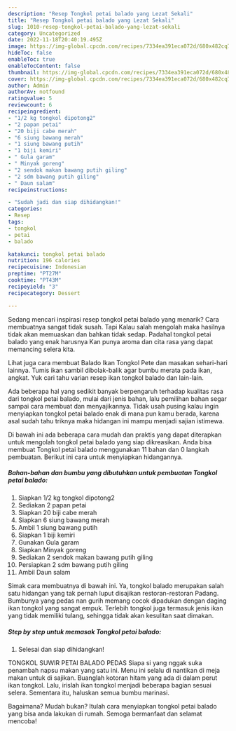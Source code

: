 ```yaml
---
description: "Resep Tongkol petai balado yang Lezat Sekali"
title: "Resep Tongkol petai balado yang Lezat Sekali"
slug: 1010-resep-tongkol-petai-balado-yang-lezat-sekali
category: Uncategorized
date: 2022-11-18T20:40:19.495Z
image: https://img-global.cpcdn.com/recipes/7334ea391eca072d/680x482cq70/tongkol-petai-balado-foto-resep-utama.jpg
hideToc: false
enableToc: true
enableTocContent: false
thumbnail: https://img-global.cpcdn.com/recipes/7334ea391eca072d/680x482cq70/tongkol-petai-balado-foto-resep-utama.jpg
cover: https://img-global.cpcdn.com/recipes/7334ea391eca072d/680x482cq70/tongkol-petai-balado-foto-resep-utama.jpg
author: Admin
authorAv: notfound
ratingvalue: 5
reviewcount: 6
recipeingredient:
- "1/2 kg tongkol dipotong2"
- "2 papan petai"
- "20 biji cabe merah"
- "6 siung bawang merah"
- "1 siung bawang putih"
- "1 biji kemiri"
- " Gula garam"
- " Minyak goreng"
- "2 sendok makan bawang putih giling"
- "2 sdm bawang putih giling"
- " Daun salam"
recipeinstructions:

- "Sudah jadi dan siap dihidangkan!"
categories:
- Resep
tags:
- tongkol
- petai
- balado

katakunci: tongkol petai balado 
nutrition: 196 calories
recipecuisine: Indonesian
preptime: "PT27M"
cooktime: "PT43M"
recipeyield: "3"
recipecategory: Dessert

---
```



Sedang mencari inspirasi resep tongkol petai balado yang menarik? Cara membuatnya sangat tidak susah. Tapi Kalau salah mengolah maka hasilnya tidak akan memuaskan dan bahkan tidak sedap. Padahal tongkol petai balado yang enak harusnya Kan punya aroma dan cita rasa yang dapat memancing selera kita.


Lihat juga cara membuat Balado Ikan Tongkol Pete dan masakan sehari-hari lainnya. Tumis ikan sambil dibolak-balik agar bumbu merata pada ikan, angkat. Yuk cari tahu varian resep ikan tongkol balado dan lain-lain.

Ada beberapa hal yang sedikit banyak berpengaruh terhadap kualitas rasa dari tongkol petai balado, mulai dari jenis bahan, lalu pemilihan bahan segar sampai cara membuat dan menyajikannya. Tidak usah pusing kalau ingin menyiapkan tongkol petai balado enak di mana pun kamu berada, karena asal sudah tahu triknya maka hidangan ini mampu menjadi sajian istimewa.


Di bawah ini ada beberapa cara mudah dan praktis yang dapat diterapkan untuk mengolah tongkol petai balado yang siap dikreasikan. Anda bisa membuat Tongkol petai balado menggunakan 11 bahan dan 0 langkah pembuatan. Berikut ini cara untuk menyiapkan hidangannya.

<!--inarticleads1-->

##### Bahan-bahan dan bumbu yang dibutuhkan untuk pembuatan Tongkol petai balado:

1. Siapkan 1/2 kg tongkol dipotong2
1. Sediakan 2 papan petai
1. Siapkan 20 biji cabe merah
1. Siapkan 6 siung bawang merah
1. Ambil 1 siung bawang putih
1. Siapkan 1 biji kemiri
1. Gunakan  Gula garam
1. Siapkan  Minyak goreng
1. Sediakan 2 sendok makan bawang putih giling
1. Persiapkan 2 sdm bawang putih giling
1. Ambil  Daun salam


Simak cara membuatnya di bawah ini. Ya, tongkol balado merupakan salah satu hidangan yang tak pernah luput disajikan restoran-restoran Padang. Bumbunya yang pedas nan gurih memang cocok dipadukan dengan daging ikan tongkol yang sangat empuk. Terlebih tongkol juga termasuk jenis ikan yang tidak memiliki tulang, sehingga tidak akan kesulitan saat dimakan. 

<!--inarticleads2-->

##### Step by step untuk memasak Tongkol petai balado:


1. Selesai dan siap dihidangkan!

TONGKOL SUWIR PETAI BALADO PEDAS Siapa si yang nggak suka penambah napsu makan yang satu ini. Menu ini selalu di nantikan di meja makan untuk di sajikan. Buanglah kotoran hitam yang ada di dalam perut ikan tongkol. Lalu, irislah ikan tongkol menjadi beberapa bagian sesuai selera. Sementara itu, haluskan semua bumbu marinasi. 

Bagaimana? Mudah bukan? Itulah cara menyiapkan tongkol petai balado yang bisa anda lakukan di rumah. Semoga bermanfaat dan selamat mencoba!
